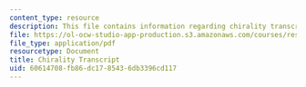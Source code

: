```yaml
---
content_type: resource
description: This file contains information regarding chirality transcript.
file: https://ol-ocw-studio-app-production.s3.amazonaws.com/courses/res-tll-004-stem-concept-videos-fall-2013/60614708fb86dc1785436db3396cd117_MITRES_TLL-004F13_Chirali.pdf
file_type: application/pdf
resourcetype: Document
title: Chirality Transcript
uid: 60614708-fb86-dc17-8543-6db3396cd117
---
```

